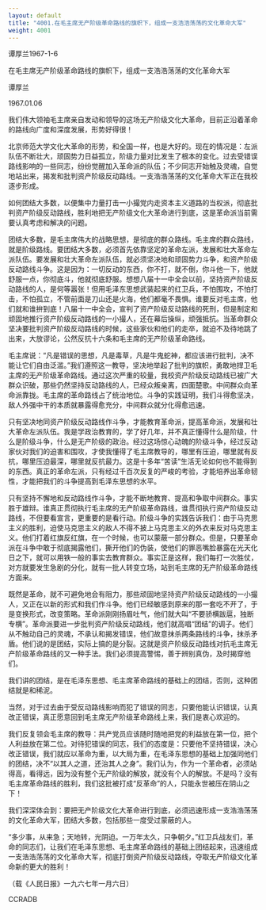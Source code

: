 ```yaml
---
layout: default
title: "4001.在毛主席无产阶级革命路线的旗帜下，组成一支浩浩荡荡的文化革命大军"
weight: 4001
---
```


谭厚兰1967-1-6

在毛主席无产阶级革命路线的旗帜下，组成一支浩浩荡荡的文化革命大军

谭厚兰

1967.01.06

我们伟大领袖毛主席亲自发动和领导的这场无产阶级文化大革命，目前正沿着革命的路线向广度和深度发展，形势好得很！

北京师范大学文化大革命的形势，和全国一样，也是大好的。现在的情况是：左派队伍不断壮大，顽固势力日益孤立，阶级力量对比发生了根本的变化。过去受错误路线影响的一些同志，纷纷觉醒加入革命派的队伍；不少同志开始触及灵魂，自觉地站出来，揭发和批判资产阶级反动路线。一支浩浩荡荡的文化革命大军正在我校逐步形成。

如何团结大多数，以便集中力量打击一小撮党内走资本主义道路的当权派，彻底批判资产阶级反动路线，胜利地把无产阶级文化大革命进行到底，这是革命派当前需要认真考虑和解决的问题。

团结大多数，是毛主席伟大的战略思想，是彻底的群众路线。毛主席的群众路线，就是阶级路线。要团结大多数，必须首先依靠坚定的革命左派，发展和壮大革命左派队伍。要发展和壮大革命左派队伍，就必须坚决地和顽固势力斗争，和资产阶级反动路线斗争。这是因为：一切反动的东西，你不打，就不倒，你斗他一下，他就舒服一点，你彻底斗，他就彻底舒服。想想八届十一中全会以前，坚持资产阶级反动路线的人，是何等嚣张！但用毛泽东思想武装起来的红卫兵，不怕围攻，不怕打击，不怕孤立，不管前面是刀山还是火海，他们都毫不畏惧。谁要反对毛主席，他们就和谁拚到底！八届十一中全会，宣判了资产阶级反动路线的死刑，但是制定和顽固地推行资产阶级反动路线的一小撮人，还在幕后操纵，顽强抵抗。当革命群众坚决要批判资产阶级反动路线的时候，这些家伙和他们的走卒，就迫不及待地跳了出来，大放谬论，公然反抗十六条和毛主席的无产阶级革命路线。

毛主席说：“凡是错误的思想，凡是毒草，凡是牛鬼蛇神，都应该进行批判，决不能让它们自由泛滥。”我们遵照这一教导，坚决地举起了批判的旗帜，勇敢地捍卫毛主席的无产阶级革命路线。通过这次严重的较量，我校资产阶级反动路线已被广大群众识破，那些仍然坚持反动路线的人，已经众叛亲离，四面楚歌。中间群众向革命派靠拢。毛主席的革命路线占了统治地位。斗争的实践证明，我们斗得愈坚决，敌人外强中干的本质就暴露得愈充分，中间群众就分化得愈迅速。

只有坚决地同资产阶级反动路线作斗争，才能教育革命派，提高革命派，发展和壮大革命左派队伍。我是学政治教育的，学了好几年，并不真正懂得什么是阶级，什么是阶级斗争，什么是无产阶级的政治。经过这场惊心动魄的阶级斗争，经过反动家伙对我们的迫害和围攻，才使我懂得了毛主席教导的，哪里有压迫，哪里就有反抗，哪里压迫最深，哪里就反抗最力。这是十多年“苦读”生活无论如何也不能得到的东西。真正的革命左派，只有经过千百次反复的严峻的考验，才能培养出革命韧性，才能把我们的斗争提高到毛泽东思想的水平。

只有坚持不懈地和反动路线作斗争，才能不断地教育、提高和争取中间群众。事实胜于雄辩。谁真正贯彻执行毛主席的无产阶级革命路线，谁贯彻执行资产阶级反动路线，不但要看宣言，更重要的是看行动。阶级斗争的实践告诉我们：由于马克思主义的胜利，迫使马克思主义的敌人不得不披上马克思主义的外衣来反对马克思主义。他们打着红旗反红旗，在一个时候，也可以蒙蔽一部分群众。但是，只要革命派在斗争中敢于彻底揭露他们，撕开他们的伪装，使他们的罪恶嘴脸暴露在光天化日之下，就可以用铁一般的事实去教育群众。事实正是这样，我们每打一次胜仗，对方就要发生急剧的分化，就有一批人转变立场，站到毛主席的无产阶级革命路线方面来。

既然是革命，就不可避免地会有阻力，那些顽固地坚持资产阶级反动路线的一小撮人，又正在以新的形式和我们作斗争。他们已经敏感到原来的那一套吃不开了，于是变换形式，改变策略。革命派刚刚扬眉吐气，他们就大叫“不要骄横跋扈，独断专横”。革命派要进一步批判资产阶级反动路线，他们就高唱“团结”的调子。他们从不触动自己的灵魂，不承认和揭发错误，他们故意抹杀两条路线的斗争，抹杀矛盾。他们说的是团结，实际上搞的是分裂。这就是资产阶级反动路线对抗毛主席无产阶级革命路线的又一种手法。我们必须提高警惕，善于辨别真伪，及时揭穿他们。

我们讲的团结，是在毛泽东思想、毛主席革命路线的基础上的团结，否则，这种团结就是和稀泥。

当然，对于过去由于受反动路线影响而犯了错误的同志，只要他能认识错误，认真改正错误，真正愿意回到毛主席无产阶级革命路线上来，我们是衷心欢迎的。

我们反复领会毛主席的教导：共产党员应该随时随地把党的利益放在第一位，把个人利益放在第二位。对待犯错误的同志，我们的态度是：只要他不坚持错误，决心改正错误，我们就应以革命为重，以大局为重，在毛泽东思想的基础上加强同他们的团结，决不“以其人之道，还治其人之身”。我们认为，作为一个革命者，必须站得高，看得远，因为没有整个无产阶级的解放，就没有个人的解放。不是吗？没有毛主席革命路线的胜利，我们这批被打成“反革命”的人，只能永世被压在阴山之下！

我们深深体会到：要把无产阶级文化大革命进行到底，必须迅速形成一支浩浩荡荡的文化革命大军，团结大多数，包括那些一度受过蒙蔽的人。

“多少事，从来急；天地转，光阴迫。一万年太久，只争朝夕。”红卫兵战友们，革命的同志们，让我们在毛泽东思想、毛主席革命路线的基础上团结起来，迅速组成一支浩浩荡荡的文化革命大军，彻底打倒资产阶级反动路线，夺取无产阶级文化革命新的更大的胜利！

（载《人民日报》一九六七年一月六日）

CCRADB

